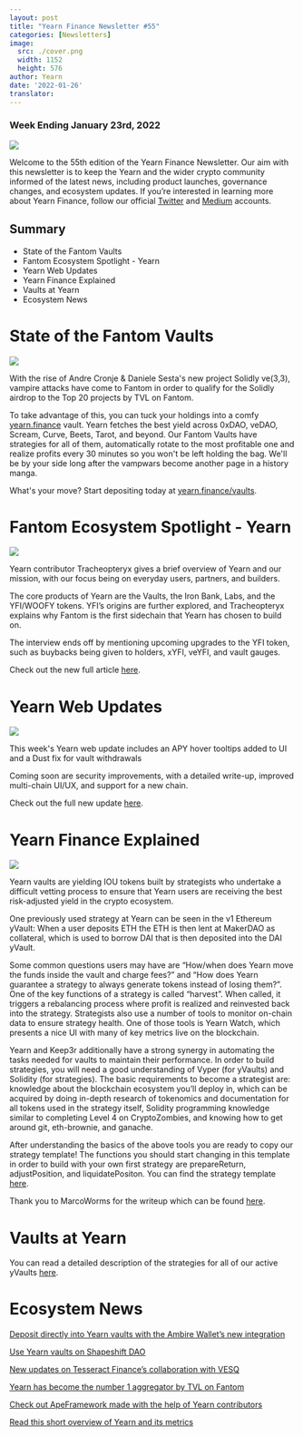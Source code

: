 ```yaml
---
layout: post
title: "Yearn Finance Newsletter #55"
categories: [Newsletters]
image:
  src: ./cover.png
  width: 1152
  height: 576
author: Yearn
date: '2022-01-26'
translator:
---
```


### Week Ending January 23rd, 2022

![](./image1.jpg?w=1100&h=554)

Welcome to the 55th edition of the Yearn Finance Newsletter. Our aim with this newsletter is to keep the Yearn and the wider crypto community informed of the latest news, including product launches, governance changes, and ecosystem updates. If you’re interested in learning more about Yearn Finance, follow our official [Twitter](https://twitter.com/iearnfinance) and [Medium](https://medium.com/iearn) accounts.

## Summary

- State of the Fantom Vaults
- Fantom Ecosystem Spotlight - Yearn
- Yearn Web Updates
- Yearn Finance Explained
- Vaults at Yearn
- Ecosystem News

# State of the Fantom Vaults

![](./image2.jpg?w=674&h=680)

With the rise of Andre Cronje & Daniele Sesta's new project Solidly ve(3,3), vampire attacks have come to Fantom in order to qualify for the Solidly airdrop to the Top 20 projects by TVL on Fantom.

To take advantage of this, you can tuck your holdings into a comfy [yearn.finance](https://yearn.finance/#/home) vault. Yearn fetches the best yield across 0xDAO, veDAO, Scream, Curve, Beets, Tarot, and beyond. Our Fantom Vaults have strategies for all of them, automatically rotate to the most profitable one and realize profits every 30 minutes so you won't be left holding the bag. We'll be by your side long after the vampwars become another page in a history manga.

What's your move? Start depositing today at [yearn.finance/vaults](https://yearn.finance/vaults).

# Fantom Ecosystem Spotlight - Yearn

![](./image3.jpg?w=1456&h=819)

Yearn contributor Tracheopteryx gives a brief overview of Yearn and our mission, with our focus being on everyday users, partners, and builders.

The core products of Yearn are the Vaults, the Iron Bank, Labs, and the YFI/WOOFY tokens. YFI’s origins are further explored, and Tracheopteryx explains why Fantom is the first sidechain that Yearn has chosen to build on.

The interview ends off by mentioning upcoming upgrades to the YFI token, such as buybacks being given to holders, xYFI, veYFI, and vault gauges.

Check out the new full article [here](https://fantom.foundation/blog/fantom-ecosystem-spotlight-yearn/?__cf_chl_rt_tk=rdrT2KHoFbjTe1yyUOmIDA92AeTmrMPKtQW5yT18mwk-1643234302-0-gaNycGzNCH0).

# Yearn Web Updates

![](./image4.jpg?w=900&h=734)

This week's Yearn web update includes an APY hover tooltips added to UI and a Dust fix for vault withdrawals

Coming soon are security improvements, with a detailed write-up, improved multi-chain UI/UX, and support for a new chain.

Check out the full new update [here](https://yearnweb.substack.com/p/yearn-web-engineering-update-7d7?r=2y79e&utm_campaign=post&utm_medium=web).

# Yearn Finance Explained

![](./image5.jpg?w=1000&h=531)

Yearn vaults are yielding IOU tokens built by strategists who undertake a difficult vetting process to ensure that Yearn users are receiving the best risk-adjusted yield in the crypto ecosystem.

One previously used strategy at Yearn can be seen in the v1 Ethereum yVault: When a user deposits ETH the ETH is then lent at MakerDAO as collateral, which is used to borrow DAI that is then deposited into the DAI yVault.

Some common questions users may have are “How/when does Yearn move the funds inside the vault and charge fees?” and “How does Yearn guarantee a strategy to always generate tokens instead of losing them?”. One of the key functions of a strategy is called “harvest”. When called, it triggers a rebalancing process where profit is realized and reinvested back into the strategy. Strategists also use a number of tools to monitor on-chain data to ensure strategy health. One of those tools is Yearn Watch, which presents a nice UI with many of key metrics live on the blockchain.

Yearn and Keep3r additionally have a strong synergy in automating the tasks needed for vaults to maintain their performance. In order to build strategies, you will need a good understanding of Vyper (for yVaults) and Solidity (for strategies). The basic requirements to become a strategist are: knowledge about the blockchain ecosystem you’ll deploy in, which can be acquired by doing in-depth research of tokenomics and documentation for all tokens used in the strategy itself, Solidity programming knowledge similar to completing Level 4 on CryptoZombies, and knowing how to get around git, eth-brownie, and ganache.

After understanding the basics of the above tools you are ready to copy our strategy template! The functions you should start changing in this template in order to build with your own first strategy are prepareReturn, adjustPosition, and liquidatePositon. You can find the strategy template [here](https://github.com/yearn/brownie-strategy-mix).

Thank you to MarcoWorms for the writeup which can be found [here](https://medium.com/iearn/yearn-finance-explained-what-are-vaults-and-strategies-96970560432).

# Vaults at Yearn

You can read a detailed description of the strategies for all of our active yVaults [here](https://medium.com/yearn-state-of-the-vaults/the-vaults-at-yearn-9237905ffed3).

# Ecosystem News

[Deposit directly into Yearn vaults with the Ambire Wallet’s new integration](https://twitter.com/AmbireWallet/status/1483087593285820416)

[Use Yearn vaults on Shapeshift DAO](https://twitter.com/ShapeShift_io/status/1484599573289086984)

[New updates on Tesseract Finance’s collaboration with VESQ](https://twitter.com/tesseract_fi/status/1483484524143128578)

[Yearn has become the number 1 aggregator by TVL on Fantom](https://twitter.com/vannny365/status/1484385291947368448)

[Check out ApeFramework made with the help of Yearn contributors](https://twitter.com/ApeFramework)

[Read this short overview of Yearn and its metrics](https://twitter.com/fuuurma/status/1484503576076599298)
